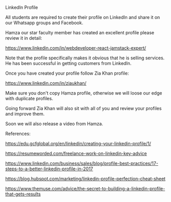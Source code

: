 LinkedIn Profile

All students are required to create their profile on LinkedIn and share it on our Whatsapp groups and Facebook.

Hamza our star faculty member has created an excellent profile please review it in detail:

https://www.linkedin.com/in/webdeveloper-react-jamstack-expert/

Note that the profile specifically makes it obvious that he is selling services. He has been successful in getting customers from LinkedIn.

Once you have created your profile follow Zia Khan profile:

https://www.linkedin.com/in/ziaukhan/

Make sure you don't copy Hamza profile, otherwise we will loose our edge with duplicate profiles. 

Going forward Zia Khan will also sit with all of you and review your profiles and improve them. 

Soon we will also release a video from Hamza.

References:

https://edu.gcfglobal.org/en/linkedin/creating-your-linkedin-profile/1/

https://resumeworded.com/freelance-work-on-linkedin-key-advice

https://www.linkedin.com/business/sales/blog/profile-best-practices/17-steps-to-a-better-linkedin-profile-in-2017

https://blog.hubspot.com/marketing/linkedin-profile-perfection-cheat-sheet

https://www.themuse.com/advice/the-secret-to-building-a-linkedin-profile-that-gets-results

